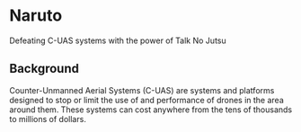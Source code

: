 # Naruto

Defeating C-UAS systems with the power of Talk No Jutsu

## Background

Counter-Unmanned Aerial Systems (C-UAS) are systems and platforms designed to stop or limit the use of and performance of drones in the area around them.  These systems can cost anywhere from the tens of thousands to millions of dollars.  